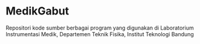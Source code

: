 # MedikGabut
Repositori kode sumber berbagai program yang digunakan di Laboratorium Instrumentasi Medik, Departemen Teknik Fisika, Institut Teknologi Bandung
